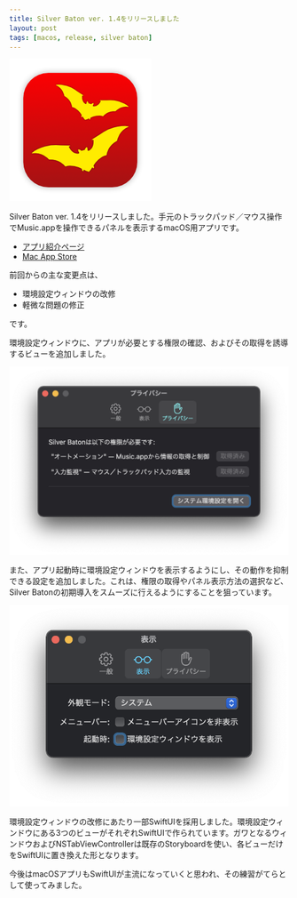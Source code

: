 ```yaml
---
title: Silver Baton ver. 1.4をリリースしました
layout: post
tags: [macos, release, silver baton]
---
```


![](/blog/img/20210719/silver-baton-icon.png)

Silver Baton ver. 1.4をリリースしました。手元のトラックパッド／マウス操作でMusic.appを操作できるパネルを表示するmacOS用アプリです。

- [アプリ紹介ページ](/mac/silver-baton/)
- [Mac App Store](https://apps.apple.com/jp/app/silver-baton/id1501844023?mt=12)

前回からの主な変更点は、

- 環境設定ウィンドウの改修
- 軽微な問題の修正

です。

環境設定ウィンドウに、アプリが必要とする権限の確認、およびその取得を誘導するビューを追加しました。

![](/blog/img/20210719/silver-baton-screenshot01.png)

また、アプリ起動時に環境設定ウィンドウを表示するようにし、その動作を抑制できる設定を追加しました。これは、権限の取得やパネル表示方法の選択など、Silver Batonの初期導入をスムーズに行えるようにすることを狙っています。

![](/blog/img/20210719/silver-baton-screenshot02.png)

環境設定ウィンドウの改修にあたり一部SwiftUIを採用しました。環境設定ウィンドウにある3つのビューがそれぞれSwiftUIで作られています。ガワとなるウィンドウおよびNSTabViewControllerは既存のStoryboardを使い、各ビューだけをSwiftUIに置き換えた形となります。

今後はmacOSアプリもSwiftUIが主流になっていくと思われ、その練習がてらとして使ってみました。
